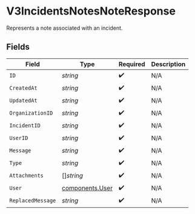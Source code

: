 # V3IncidentsNotesNoteResponse

Represents a note associated with an incident.


## Fields

| Field                                              | Type                                               | Required                                           | Description                                        |
| -------------------------------------------------- | -------------------------------------------------- | -------------------------------------------------- | -------------------------------------------------- |
| `ID`                                               | *string*                                           | :heavy_check_mark:                                 | N/A                                                |
| `CreatedAt`                                        | *string*                                           | :heavy_check_mark:                                 | N/A                                                |
| `UpdatedAt`                                        | *string*                                           | :heavy_check_mark:                                 | N/A                                                |
| `OrganizationID`                                   | *string*                                           | :heavy_check_mark:                                 | N/A                                                |
| `IncidentID`                                       | *string*                                           | :heavy_check_mark:                                 | N/A                                                |
| `UserID`                                           | *string*                                           | :heavy_check_mark:                                 | N/A                                                |
| `Message`                                          | *string*                                           | :heavy_check_mark:                                 | N/A                                                |
| `Type`                                             | *string*                                           | :heavy_check_mark:                                 | N/A                                                |
| `Attachments`                                      | []*string*                                         | :heavy_check_mark:                                 | N/A                                                |
| `User`                                             | [components.User](../../models/components/user.md) | :heavy_check_mark:                                 | N/A                                                |
| `ReplacedMessage`                                  | *string*                                           | :heavy_check_mark:                                 | N/A                                                |
